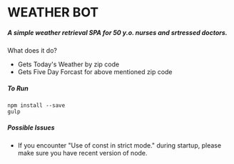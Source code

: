 # WEATHER BOT

##### A simple weather retrieval SPA for 50 y.o. nurses and srtressed doctors.
What does it do?

 * Gets Today's Weather by zip code
 * Gets Five Day Forcast for above mentioned zip code

 ##### To Run

	npm install --save
    gulp

 ##### Possible Issues
  * If you encounter "Use of const in strict mode." during startup, please make sure you have recent version of node.